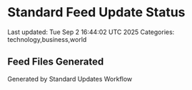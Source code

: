 # Standard Feed Update Status
Last updated: Tue Sep  2 16:44:02 UTC 2025
Categories: technology,business,world

## Feed Files Generated

Generated by Standard Updates Workflow
